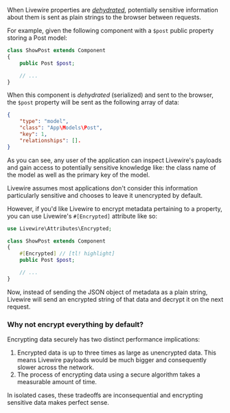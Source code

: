 
When Livewire properties are [_dehydrated_](/docs/hydration), potentially sensitive information about them is sent as plain strings to the browser between requests.

For example, given the following component with a `$post` public property storing a Post model:

```php
class ShowPost extends Component
{
    public Post $post;

    // ...
}
```

When this component is _dehydrated_ (serialized) and sent to the browser, the `$post` property will be sent as the following array of data:

```json
{
    "type": "model",
    "class": "App\Models\Post",
    "key": 1,
    "relationships": [].
}
```

As you can see, any user of the application can inspect Livewire's payloads and gain access to potentially sensitive knowledge like: the class name of the model as well as the primary key of the model.

Livewire assumes most applications don't consider this information particularly sensitive and chooses to leave it unencrypted by default.

However, if you'd like Livewire to encrypt metadata pertaining to a property, you can use Livewire's `#[Encrypted]` attribute like so:

```php
use Livewire\Attributes\Encrypted;

class ShowPost extends Component
{
    #[Encrypted] // [tl! highlight]
    public Post $post;

    // ...
}
```

Now, instead of sending the JSON object of metadata as a plain string, Livewire will send an encrypted string of that data and decrypt it on the next request.

### Why not encrypt everything by default?

Encrypting data securely has two distinct performance implications:

1) Encrypted data is up to three times as large as unencrypted data. This means Livewire payloads would be much bigger and consequently slower across the network.
2) The process of encrypting data using a secure algorithm takes a measurable amount of time.

In isolated cases, these tradeoffs are inconsequential and encrypting sensitive data makes perfect sense.
